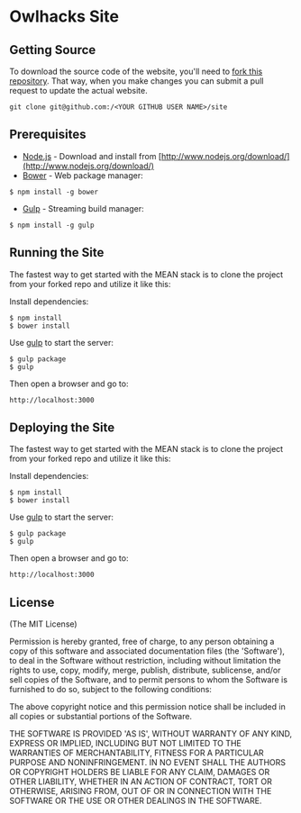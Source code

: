 # Owlhacks Site

## Getting Source
To download the source code of the website, you'll need to [fork this repository](https://github.com/owlhacks/site/fork). That way, when you make changes you can submit a pull request to update the actual website.
```
git clone git@github.com:/<YOUR GITHUB USER NAME>/site
```

## Prerequisites
* [Node.js](http://www.nodejs.org/download/) - Download and install from [http://www.nodejs.org/download/](http://www.nodejs.org/download/)
* [Bower](http://bower.io/) - Web package manager:

```
$ npm install -g bower
```
* [Gulp](http://gulpjs.com/) - Streaming build manager:

```
$ npm install -g gulp
```

## Running the Site
The fastest way to get started with the MEAN stack is to clone the project from your forked repo and utilize it like this:

Install dependencies:

    $ npm install
    $ bower install

  Use [gulp](http://gulpjs.com/) to start the server:

    $ gulp package
    $ gulp
    
  Then open a browser and go to:

    http://localhost:3000
    
## Deploying the Site
The fastest way to get started with the MEAN stack is to clone the project from your forked repo and utilize it like this:

Install dependencies:

    $ npm install
    $ bower install

  Use [gulp](http://gulpjs.com/) to start the server:

    $ gulp package
    $ gulp
    
  Then open a browser and go to:

    http://localhost:3000

## License
(The MIT License)

Permission is hereby granted, free of charge, to any person obtaining
a copy of this software and associated documentation files (the
'Software'), to deal in the Software without restriction, including
without limitation the rights to use, copy, modify, merge, publish,
distribute, sublicense, and/or sell copies of the Software, and to
permit persons to whom the Software is furnished to do so, subject to
the following conditions:

The above copyright notice and this permission notice shall be
included in all copies or substantial portions of the Software.

THE SOFTWARE IS PROVIDED 'AS IS', WITHOUT WARRANTY OF ANY KIND,
EXPRESS OR IMPLIED, INCLUDING BUT NOT LIMITED TO THE WARRANTIES OF
MERCHANTABILITY, FITNESS FOR A PARTICULAR PURPOSE AND NONINFRINGEMENT.
IN NO EVENT SHALL THE AUTHORS OR COPYRIGHT HOLDERS BE LIABLE FOR ANY
CLAIM, DAMAGES OR OTHER LIABILITY, WHETHER IN AN ACTION OF CONTRACT,
TORT OR OTHERWISE, ARISING FROM, OUT OF OR IN CONNECTION WITH THE
SOFTWARE OR THE USE OR OTHER DEALINGS IN THE SOFTWARE.
